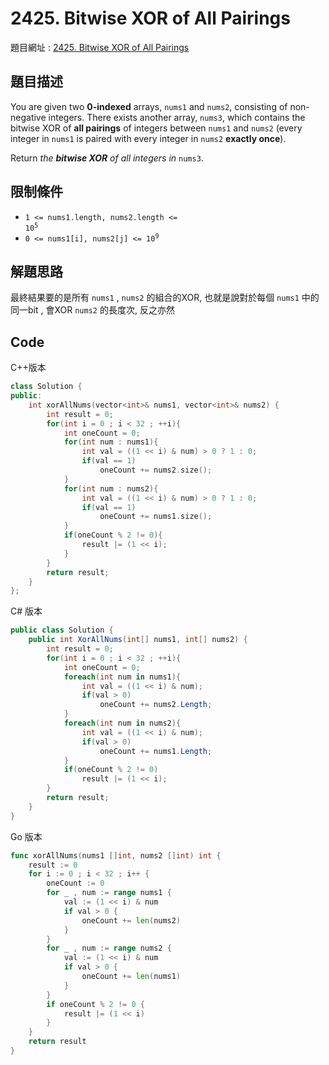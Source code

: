 # 2425. Bitwise XOR of All Pairings

題目網址 : [2425. Bitwise XOR of All Pairings](https://leetcode.com/problems/bitwise-xor-of-all-pairings/description)

## 題目描述

You are given two **0-indexed** arrays, `nums1` and `nums2`, consisting of non-negative integers. There exists another array, `nums3`, which contains the bitwise XOR of **all pairings** of integers between `nums1` and `nums2` (every integer in `nums1` is paired with every integer in `nums2` **exactly once**).

Return _the **bitwise XOR** of all integers in_ `nums3`.

## 限制條件

- <code>1 <= nums1.length, nums2.length <= 10<sup>5</sup></code>
- <code>0 <= nums1[i], nums2[j] <= 10<sup>9</sup></code>

## 解題思路

最終結果要的是所有 `nums1` , `nums2` 的組合的XOR, 也就是說對於每個 `nums1` 中的同一bit , 會XOR `nums2` 的長度次, 反之亦然

## Code

C++版本

```C++
class Solution {
public:
    int xorAllNums(vector<int>& nums1, vector<int>& nums2) {
        int result = 0;
        for(int i = 0 ; i < 32 ; ++i){
            int oneCount = 0;
            for(int num : nums1){
                int val = ((1 << i) & num) > 0 ? 1 : 0;
                if(val == 1)
                    oneCount += nums2.size();
            }
            for(int num : nums2){
                int val = ((1 << i) & num) > 0 ? 1 : 0;
                if(val == 1)
                    oneCount += nums1.size();
            }
            if(oneCount % 2 != 0){
                result |= (1 << i);
            }
        }
        return result;
    }
};
```

C# 版本

```C#
public class Solution {
    public int XorAllNums(int[] nums1, int[] nums2) {
        int result = 0;
        for(int i = 0 ; i < 32 ; ++i){
            int oneCount = 0;
            foreach(int num in nums1){
                int val = ((1 << i) & num);
                if(val > 0)
                    oneCount += nums2.Length;
            }
            foreach(int num in nums2){
                int val = ((1 << i) & num);
                if(val > 0)
                    oneCount += nums1.Length;
            }
            if(oneCount % 2 != 0)
                result |= (1 << i);
        }
        return result;
    }
}
```

Go 版本

```go
func xorAllNums(nums1 []int, nums2 []int) int {
    result := 0
    for i := 0 ; i < 32 ; i++ {
        oneCount := 0
        for _ , num := range nums1 {
            val := (1 << i) & num
            if val > 0 {
                oneCount += len(nums2)
            }
        }
        for _ , num := range nums2 {
            val := (1 << i) & num
            if val > 0 {
                oneCount += len(nums1)
            }
        }
        if oneCount % 2 != 0 {
            result |= (1 << i)
        }
    }
    return result
}
```
